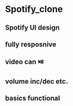 # Spotify_clone

## Spotify UI design 
## fully resposnive
## video can ⏯️ 
## volume inc/dec etc.
## basics functional 
